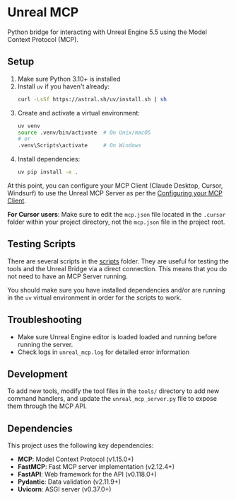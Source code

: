 # Unreal MCP

Python bridge for interacting with Unreal Engine 5.5 using the Model Context Protocol (MCP).

## Setup

1. Make sure Python 3.10+ is installed
2. Install `uv` if you haven't already:
   ```bash
   curl -LsSf https://astral.sh/uv/install.sh | sh
   ```
3. Create and activate a virtual environment:
   ```bash
   uv venv
   source .venv/bin/activate  # On Unix/macOS
   # or
   .venv\Scripts\activate     # On Windows
   ```
4. Install dependencies:
   ```bash
   uv pip install -e .
   ```

At this point, you can configure your MCP Client (Claude Desktop, Cursor, Windsurf) to use the Unreal MCP Server as per the [Configuring your MCP Client](README.md#configuring-your-mcp-client).

**For Cursor users**: Make sure to edit the `mcp.json` file located in the `.cursor` folder within your project directory, not the `mcp.json` file in the project root.

## Testing Scripts

There are several scripts in the [scripts](./scripts) folder. They are useful for testing the tools and the Unreal Bridge via a direct connection. This means that you do not need to have an MCP Server running.

You should make sure you have installed dependencies and/or are running in the `uv` virtual environment in order for the scripts to work.


## Troubleshooting

- Make sure Unreal Engine editor is loaded loaded and running before running the server.
- Check logs in `unreal_mcp.log` for detailed error information

## Development

To add new tools, modify the tool files in the `tools/` directory to add new command handlers, and update the `unreal_mcp_server.py` file to expose them through the MCP API.

## Dependencies

This project uses the following key dependencies:
- **MCP**: Model Context Protocol (v1.15.0+)
- **FastMCP**: Fast MCP server implementation (v2.12.4+)
- **FastAPI**: Web framework for the API (v0.118.0+)
- **Pydantic**: Data validation (v2.11.9+)
- **Uvicorn**: ASGI server (v0.37.0+) 
